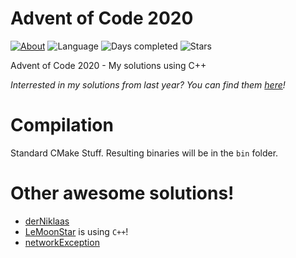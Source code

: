 # Advent of Code 2020

[![About](https://img.shields.io/badge/Advent%20of%20Code-2020-brightgreen)](https://adventofcode.com/2020/about)
![Language](https://img.shields.io/badge/Language-C%2B%2B-orange)
![Days completed](https://img.shields.io/badge/Days%20completed-1-red)
![Stars](https://img.shields.io/badge/Stars-2-yellow)

Advent of Code 2020 - My solutions using C++

*Interrested in my solutions from last year? You can find them [here](https://github.com/andi-makes/AdventOfCode2019)!*

# Compilation
Standard CMake Stuff. Resulting binaries will be in the `bin` folder.

# Other awesome solutions!
 * [derNiklaas](https://github.com/derNiklaas/AoC-2020)
 * [LeMoonStar](https://github.com/LeMoonStar/AoC20) is using `C++`!
 * [networkException](https://github.com/networkException/AdventOfCode)